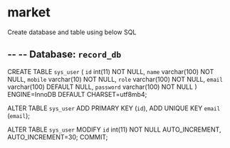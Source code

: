 # market

Create database and table using below SQL


--
-- Database: `record_db`
--
  
CREATE TABLE `sys_user` (
  `id` int(11) NOT NULL,
  `name` varchar(100) NOT NULL,
  `mobile` varchar(10) NOT NULL,
  `role` varchar(100) NOT NULL,
  `email` varchar(100) DEFAULT NULL,
  `password` varchar(100) NOT NULL
) ENGINE=InnoDB DEFAULT CHARSET=utf8mb4;



ALTER TABLE `sys_user`
  ADD PRIMARY KEY (`id`),
  ADD UNIQUE KEY `email` (`email`);
  
  
  
  ALTER TABLE `sys_user`
  MODIFY `id` int(11) NOT NULL AUTO_INCREMENT, AUTO_INCREMENT=30;
COMMIT;
